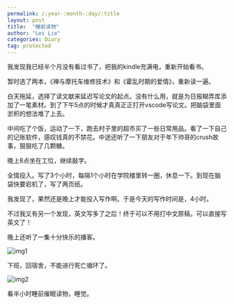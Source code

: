 ```yaml
---
permalink: /:year-:month-:day/:title
layout: post
title:  "睡前读物"
author: "Lei Lie"
categories: Diary
tag: protected
---
```


我发现我已经半个月没有看过书了，把我的kindle充满电，重新开始看书。

暂时选了两本，《禅与摩托车维修技术》和《霍乱时期的爱情》，重新读一遍。

白天拖延，选择了读文献来延迟写论文的起点。没有什么用，就是为日报糊弄库添加了一笔素材。到了下午5点的时候才真真正正打开vscode写论文。把脑袋里面淤积的想法堆了上去。

中间吃了个饭，运动了一下，跑去村子里的超市买了一些日常用品。看了一下自己的记账软件，感叹钱真的不禁花。中途还听了一下朋友对于年下帅哥的crush故事，狠狠吃了几颗糖。

晚上8点坐在工位，继续敲字。

全情投入。写了3个小时，每隔1个小时在学院楼里转一圈，休息一下。到现在脑袋快要宕机了，写了两页纸。

我发现了，果然还是晚上才能投入写作啊。于是今天的写作时间是，4小时。

不过我又有另一个发现，英文写多了之后！终于可以不用打中文原稿，可以直接写英文了！

晚上还听了一集十分快乐的播客。

![img1](../../images/img-2023-04-17/img1.webp)

下班，回宿舍，不能进行死亡循环了。

![img2](../../images/img-2023-04-17/img2.webp)

看半小时睡前催眠读物，睡觉。